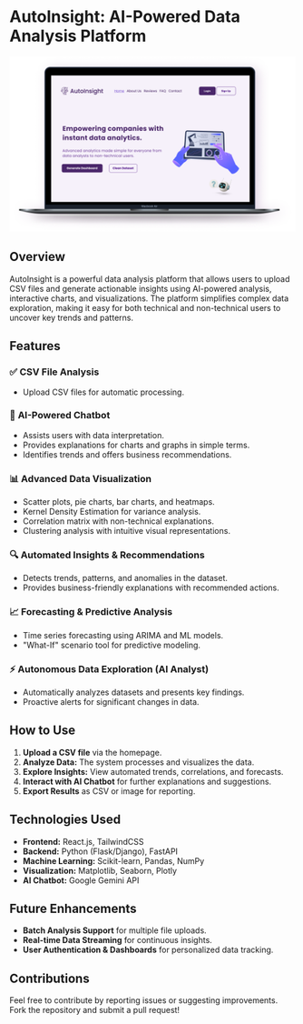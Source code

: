 # AutoInsight: AI-Powered Data Analysis Platform

<p align="center">
  <img src="Home_Mockup.png" alt="Home Mockup" width="1200">
</p>

## Overview

AutoInsight is a powerful data analysis platform that allows users to upload CSV files and generate actionable insights using AI-powered analysis, interactive charts, and visualizations. The platform simplifies complex data exploration, making it easy for both technical and non-technical users to uncover key trends and patterns.

## Features

### ✅ **CSV File Analysis**

- Upload CSV files for automatic processing.



### 🤖 **AI-Powered Chatbot**

- Assists users with data interpretation.
- Provides explanations for charts and graphs in simple terms.
- Identifies trends and offers business recommendations.

### 📊 **Advanced Data Visualization**

- Scatter plots, pie charts, bar charts, and heatmaps.
- Kernel Density Estimation for variance analysis.
- Correlation matrix with non-technical explanations.
- Clustering analysis with intuitive visual representations.

### 🔍 **Automated Insights & Recommendations**

- Detects trends, patterns, and anomalies in the dataset.
- Provides business-friendly explanations with recommended actions.

### 📈 **Forecasting & Predictive Analysis**

- Time series forecasting using ARIMA and ML models.
- "What-If" scenario tool for predictive modeling.

###

### ⚡ **Autonomous Data Exploration (AI Analyst)**

- Automatically analyzes datasets and presents key findings.
- Proactive alerts for significant changes in data.

## How to Use

1. **Upload a CSV file** via the homepage.
2. **Analyze Data:** The system processes and visualizes the data.
3. **Explore Insights:** View automated trends, correlations, and forecasts.
4. **Interact with AI Chatbot** for further explanations and suggestions.
5. **Export Results** as CSV or image for reporting.

## Technologies Used

- **Frontend:** React.js, TailwindCSS
- **Backend:** Python (Flask/Django), FastAPI
- **Machine Learning:** Scikit-learn, Pandas, NumPy
- **Visualization:** Matplotlib, Seaborn, Plotly
- **AI Chatbot:** Google Gemini API



## Future Enhancements

- **Batch Analysis Support** for multiple file uploads.
- **Real-time Data Streaming** for continuous insights.
- **User Authentication & Dashboards** for personalized data tracking.

## Contributions

Feel free to contribute by reporting issues or suggesting improvements. Fork the repository and submit a pull request!


